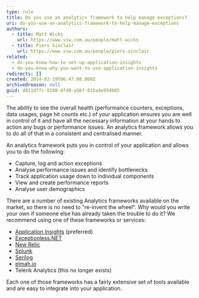 ```yaml
---
type: rule
title: Do you use an analytics framework to help manage exceptions?
uri: do-you-use-an-analytics-framework-to-help-manage-exceptions
authors:
  - title: Matt Wicks
    url: https://www.ssw.com.au/people/matt-wicks
  - title: Piers Sinclair
    url: https://www.ssw.com.au/people/piers-sinclair
related:
  - do-you-know-how-to-set-up-application-insights
  - do-you-know-why-you-want-to-use-application-insights
redirects: []
created: 2014-02-19T06:47:08.000Z
archivedreason: null
guid: d811d7fc-8188-4fd9-a56f-015a4e954b05
---
```


The ability to see the overall health (performance counters, exceptions, data usages, page hit counts etc.) of your application ensures you are well in control of it and have all the necessary information at your hands to action any bugs or performance issues. An analytics framework allows you to do all of that in a consistent and centralised manner.  

<!--endintro-->

 An analytics framework puts you in control of your application and allows you to do the following:  

* Capture, log and action exceptions
* Analyse performance issues and identify bottlenecks
* Track application usage down to individual components
* View and create performance reports
* Analyse user demographics


There are a number of existing Analytics frameworks available on the market, so there is no need to "re-invent the wheel". Why would you write your own if someone else has already taken the trouble to do it? We recommend using one of these frameworks or services:

* [Application Insights](/rules-to-better-application-insights) (preferred)
* [Exceptionless.NET](https://exceptionless.com/)
* [New Relic](https://docs.newrelic.com/docs/agents/net-agent/net-agent-api/)
* [Splunk](https://www.splunk.com/)
* [Serilog](https://serilog.net/)
* [elmah.io](https://elmah.io/)
* Telerik Analytics (this no longer exists)

Each one of those frameworks has a fairly extensive set of tools available and are easy to integrate into your application.
